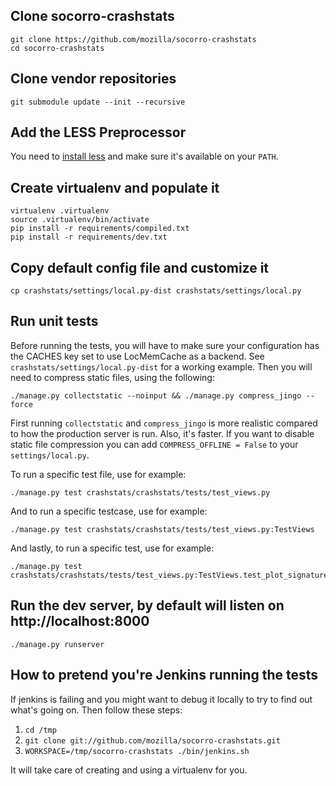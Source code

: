 Clone socorro-crashstats
------------------------

    git clone https://github.com/mozilla/socorro-crashstats
    cd socorro-crashstats

Clone vendor repositories
-------------------------

    git submodule update --init --recursive

Add the LESS Preprocessor
-------------------------

You need to [install less](http://lesscss.org/#-server-side-usage) and
make sure it's available on your `PATH`.


Create virtualenv and populate it
---------------------------------

    virtualenv .virtualenv
    source .virtualenv/bin/activate
    pip install -r requirements/compiled.txt
    pip install -r requirements/dev.txt

Copy default config file and customize it
-----------------------------------------

    cp crashstats/settings/local.py-dist crashstats/settings/local.py

Run unit tests
--------------

Before running the tests, you will have to make sure your configuration has the
CACHES key set to use LocMemCache as a backend. See
``crashstats/settings/local.py-dist`` for a working example. Then you will need to compress static files, using the
following:

    ./manage.py collectstatic --noinput && ./manage.py compress_jingo --force

First running `collectstatic` and `compress_jingo` is more realistic compared
to how the production server is run. Also, it's faster.
If you want to disable static file compression you can add
``COMPRESS_OFFLINE = False`` to your ``settings/local.py``.

To run a specific test file, use for example:

    ./manage.py test crashstats/crashstats/tests/test_views.py

And to run a specific testcase, use for example:

    ./manage.py test crashstats/crashstats/tests/test_views.py:TestViews

And lastly, to run a specific test, use for example:

    ./manage.py test crashstats/crashstats/tests/test_views.py:TestViews.test_plot_signature

Run the dev server, by default will listen on http://localhost:8000
-------------------------------------------------------------------

    ./manage.py runserver

How to pretend you're Jenkins running the tests
-----------------------------------------------

If jenkins is failing and you might want to debug it locally to try to
find out what's going on. Then follow these steps:

1. `cd /tmp`
2. `git clone git://github.com/mozilla/socorro-crashstats.git`
3. `WORKSPACE=/tmp/socorro-crashstats ./bin/jenkins.sh`

It will take care of creating and using a virtualenv for you.

